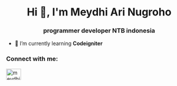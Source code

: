 <h1 align="center">Hi 👋, I'm Meydhi Ari Nugroho</h1>
<h3 align="center">programmer developer NTB indonesia</h3>

- 🌱 I’m currently learning **Codeigniter**

<h3 align="left">Connect with me:</h3>
<p align="left">
<a href="https://instagram.com/meydhi_782" target="blank"><img align="center" src="https://raw.githubusercontent.com/rahuldkjain/github-profile-readme-generator/master/src/images/icons/Social/instagram.svg" alt="meydhi_782" height="30" width="40" /></a>
</p>
